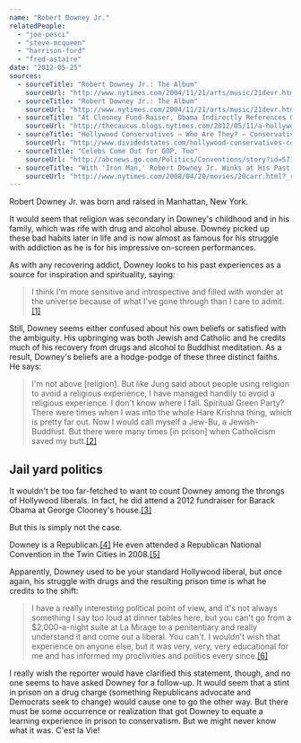 ```yaml
---
name: "Robert Downey Jr."
relatedPeople:
  - "joe-pesci"
  - "steve-mcqueen"
  - "harrison-ford"
  - "fred-astaire"
date: "2012-05-25"
sources:
  - sourceTitle: "Robert Downey Jr.: The Album"
    sourceUrl: "http://www.nytimes.com/2004/11/21/arts/music/21devr.html?pagewanted=1&_r=2"
  - sourceTitle: "Robert Downey Jr.: The Album"
    sourceUrl: "http://www.nytimes.com/2004/11/21/arts/music/21devr.html?_r=2&pagewanted=2"
  - sourceTitle: "At Clooney Fund-Raiser, Obama Indirectly References Gay Marriage Support"
    sourceUrl: "http://thecaucus.blogs.nytimes.com/2012/05/11/a-hollywood-welcome-for-obama-at-clooney-fund-raiser/"
  - sourceTitle: "Hollywood Conservatives – Who Are They? – Conservative Celebrities List"
    sourceUrl: "http://www.dividedstates.com/hollywood-conservatives-conservative-celebrities-list-hollywood-republicans/"
  - sourceTitle: "Celebs Come Out for GOP, Too"
    sourceUrl: "http://abcnews.go.com/Politics/Conventions/story?id=5716071&page=1#.T76EC7_hHR0"
  - sourceTitle: "With 'Iron Man,' Robert Downey Jr. Winks at His Past and Looks to Transcend it"
    sourceUrl: "http://www.nytimes.com/2008/04/20/movies/20carr.html?_r=3&pagewanted=2&8dpc&oref=slogin"
---
```


Robert Downey Jr. was born and raised in Manhattan, New York.

It would seem that religion was secondary in Downey's childhood and in his family, which was rife with drug and alcohol abuse. Downey picked up these bad habits later in life and is now almost as famous for his struggle with addiction as he is for his impressive on-screen performances.

As with any recovering addict, Downey looks to his past experiences as a source for inspiration and spirituality, saying:

>I think I'm more sensitive and introspective and filled with wonder at the universe because of what I've gone through than I care to admit.<a class="source-citation" href="#http://www.nytimes.com/2004/11/21/arts/music/21devr.html?pagewanted=1&_r=2" title="Robert Downey Jr.: The Album">[1]</a>

Still, Downey seems either confused about his own beliefs or satisfied with the ambiguity. His upbringing was both Jewish and Catholic and he credits much of his recovery from drugs and alcohol to Buddhist meditation. As a result, Downey's beliefs are a hodge-podge of these three distinct faiths. He says:

>I'm not above [religion]. But like Jung said about people using religion to avoid a religious experience, I have managed handily to avoid a religious experience. I don't know where I fall. Spiritual Green Party? There were times when I was into the whole Hare Krishna thing, which is pretty far out. Now I would call myself a Jew-Bu, a Jewish-Buddhist. But there were many times [in prison] when Catholicism saved my butt.<a class="source-citation" href="#http://www.nytimes.com/2004/11/21/arts/music/21devr.html?_r=2&pagewanted=2" title="Robert Downey Jr.: The Album">[2]</a>

## Jail yard politics

It wouldn't be too far-fetched to want to count Downey among the throngs of Hollywood liberals. In fact, he did attend a 2012 fundraiser for Barack Obama at George Clooney's house.<a class="source-citation" href="#http://thecaucus.blogs.nytimes.com/2012/05/11/a-hollywood-welcome-for-obama-at-clooney-fund-raiser/" title="At Clooney Fund-Raiser, Obama Indirectly References Gay Marriage Support">[3]</a>

But this is simply not the case.

Downey is a Republican.<a class="source-citation" href="#http://www.dividedstates.com/hollywood-conservatives-conservative-celebrities-list-hollywood-republicans/" title="Hollywood Conservatives – Who Are They? – Conservative Celebrities List">[4]</a> He even attended a Republican National Convention in the Twin Cities in 2008.<a class="source-citation" href="#http://abcnews.go.com/Politics/Conventions/story?id=5716071&page=1#.T76EC7_hHR0" title="Celebs Come Out for GOP, Too">[5]</a>

Apparently, Downey used to be your standard Hollywood liberal, but once again, his struggle with drugs and the resulting prison time is what he credits to the shift:

>I have a really interesting political point of view, and it's not always something I say too loud at dinner tables here, but you can't go from a $2,000-a-night suite at La Mirage to a penitentiary and really understand it and come out a liberal. You can't. I wouldn't wish that experience on anyone else, but it was very, very, very educational for me and has informed my proclivities and politics every since.<a class="source-citation" href="#http://www.nytimes.com/2008/04/20/movies/20carr.html?_r=3&pagewanted=2&8dpc&oref=slogin" title="With &apos;Iron Man,&apos; Robert Downey Jr. Winks at His Past and Looks to Transcend it">[6]</a>

I really wish the reporter would have clarified this statement, though, and no one seems to have asked Downey for a follow-up. It would seem that a stint in prison on a drug charge (something Republicans advocate and Democrats seek to change) would cause one to go the other way. But there must be some occurrence or realization that got Downey to equate a learning experience in prison to conservatism. But we might never know what it was. C'est la Vie!